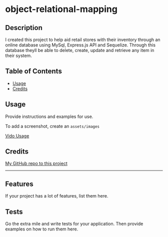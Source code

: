 # object-relational-mapping

## Description

I created this project to help aid retail stores with their inventory through an online database using MySql, Express.js API and Sequelize. Through this database theyll be able to delete, create, update and retrieve any item in their system.


## Table of Contents




- [Usage](#usage)
- [Credits](#credits)



## Usage

Provide instructions and examples for use.

To add a screenshot, create an `assets/images`

[Vido Usage]()

## Credits

[My GitHub repo to this project](https://github.com/davjhall/object-relational-mapping)


---


## Features

If your project has a lot of features, list them here.


## Tests

Go the extra mile and write tests for your application. Then provide examples on how to run them here.